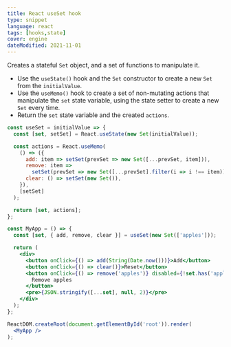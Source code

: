 ```yaml
---
title: React useSet hook
type: snippet
language: react
tags: [hooks,state]
cover: engine
dateModified: 2021-11-01
---
```


Creates a stateful `Set` object, and a set of functions to manipulate it.

- Use the `useState()` hook and the `Set` constructor to create a new `Set` from the `initialValue`.
- Use the `useMemo()` hook to create a set of non-mutating actions that manipulate the `set` state variable, using the state setter to create a new `Set` every time.
- Return the `set` state variable and the created `actions`.

```jsx
const useSet = initialValue => {
  const [set, setSet] = React.useState(new Set(initialValue));

  const actions = React.useMemo(
    () => ({
      add: item => setSet(prevSet => new Set([...prevSet, item])),
      remove: item =>
        setSet(prevSet => new Set([...prevSet].filter(i => i !== item))),
      clear: () => setSet(new Set()),
    }),
    [setSet]
  );

  return [set, actions];
};

const MyApp = () => {
  const [set, { add, remove, clear }] = useSet(new Set(['apples']));

  return (
    <div>
      <button onClick={() => add(String(Date.now()))}>Add</button>
      <button onClick={() => clear()}>Reset</button>
      <button onClick={() => remove('apples')} disabled={!set.has('apples')}>
        Remove apples
      </button>
      <pre>{JSON.stringify([...set], null, 2)}</pre>
    </div>
  );
};

ReactDOM.createRoot(document.getElementById('root')).render(
  <MyApp />
);
```
